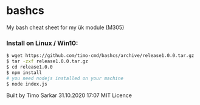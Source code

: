 # bashcs
My bash cheat sheet for my ük module (M305)


### Install on Linux / Win10:

```bash
$ wget https://github.com/timo-cmd/bashcs/archive/release1.0.0.tar.gz
$ tar -zxf release1.0.0.tar.gz
$ cd release1.0.0
$ npm install 
# you need nodejs installed on your machine
$ node index.js
```

Built by Timo Sarkar 31.10.2020 17:07 MIT Licence
